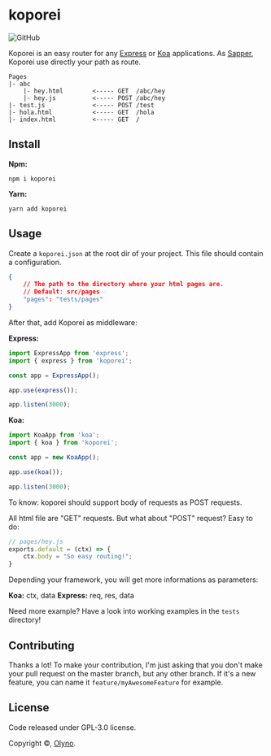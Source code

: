 # koporei

![GitHub](https://img.shields.io/github/license/Olyno/koporei?style=for-the-badge)

Koporei is an easy router for any [Express](https://expressjs.com) or [Koa](https://koajs.com) applications. As [Sapper](https://sapper.svelte.dev), Koporei use directly your path as route.

```
Pages
|- abc
    |- hey.html        <----- GET  /abc/hey
    |- hey.js          <----- POST /abc/hey
|- test.js             <----- POST /test
|- hola.html           <----- GET  /hola
|- index.html          <----- GET  /
```

## Install

**Npm:**

```
npm i koporei
```

**Yarn:**
```
yarn add koporei
```

## Usage

Create a ``koporei.json`` at the root dir of your project. This file should contain a configuration.

```json
{
    // The path to the directory where your html pages are.
    // Default: src/pages
    "pages": "tests/pages"
}
```

After that, add Koporei as middleware:

**Express:**

```js
import ExpressApp from 'express';
import { express } from 'koporei';

const app = ExpressApp();

app.use(express());

app.listen(3000);
```

**Koa:**

```js
import KoaApp from 'koa';
import { koa } from 'koporei';

const app = new KoaApp();

app.use(koa());

app.listen(3000);
```

To know: koporei should support body of requests as POST requests.

All html file are "GET" requests. But what about "POST" request? Easy to do:

```js
// pages/hey.js
exports.default = (ctx) => {
    ctx.body = "So easy routing!";
}
```

Depending your framework, you will get more informations as parameters:

**Koa:** ctx, data
**Express:** req, res, data

Need more example? Have a look into working examples in the ``tests`` directory!

## Contributing

Thanks a lot! To make your contribution, I'm just asking that you don't make your pull request on the master branch, but any other branch. If it's a new feature, you can name it ``feature/myAwesomeFeature`` for example.

## License

Code released under GPL-3.0 license.

Copyright ©, [Olyno](https://github.com/Olyno).